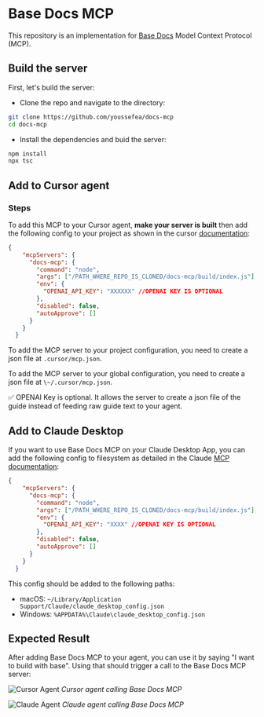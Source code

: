 # Base Docs MCP

This repository is an implementation for [Base Docs](https://docs.base.org) Model Context Protocol (MCP).

## Build the server

First, let's build the server:

- Clone the repo and navigate to the directory:

```bash
git clone https://github.com/youssefea/docs-mcp
cd docs-mcp
```

- Install the dependencies and buid the server:

```bash
npm install
npx tsc
```

## Add to Cursor agent

### Steps

To add this MCP to your Cursor agent, **make your server is built** then add the following config to your project as shown in the cursor [documentation](https://docs.cursor.com/context/model-context-protocol):

```json
{
    "mcpServers": {
      "docs-mcp": {
        "command": "node",
        "args": ["/PATH_WHERE_REPO_IS_CLONED/docs-mcp/build/index.js"],
        "env": {
          "OPENAI_API_KEY": "XXXXXX" //OPENAI KEY IS OPTIONAL
        },
        "disabled": false,
        "autoApprove": []
      }
    }
  }
```

To add the MCP server to your project configuration, you need to create a json file at `.cursor/mcp.json`.

To add the MCP server to your global configuration, you need to create a json file at `\~/.cursor/mcp.json`.

✅ OPENAI Key is optional. It allows the server to create a json file of the guide instead of feeding raw guide text to your agent.

## Add to Claude Desktop

If you want to use Base Docs MCP on your Claude Desktop App, you can add the following config to filesystem as detailed in the Claude [MCP documentation](https://modelcontextprotocol.io/quickstart/user):

```json
{
    "mcpServers": {
      "docs-mcp": {
        "command": "node",
        "args": ["/PATH_WHERE_REPO_IS_CLONED/docs-mcp/build/index.js"],
        "env": {
          "OPENAI_API_KEY": "XXXX" //OPENAI KEY IS OPTIONAL
        },
        "disabled": false,
        "autoApprove": []
      }
    }
  }
```
This config should be added to the following paths:

- macOS: `~/Library/Application Support/Claude/claude_desktop_config.json`
- Windows: `%APPDATA%\Claude\claude_desktop_config.json`

## Expected Result

After adding Base Docs MCP to your agent, you can use it by saying "I want to build with base". Using that should trigger a call to the Base Docs MCP server:

 ![Cursor Agent](https://i.imgur.com/uSp0vOG.png)
 *Cursor agent calling Base Docs MCP*

![Claude Agent](https://i.imgur.com/WNdcToq.png)
 *Claude agent calling Base Docs MCP*